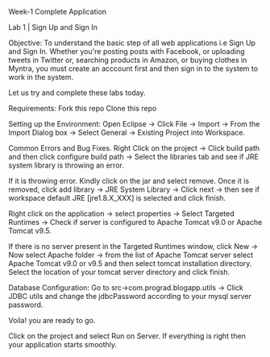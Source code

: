 Week-1 Complete Application


Lab 1 | Sign Up and Sign In

Objective: 
To understand the basic step of all web applications i.e Sign Up and Sign In. Whether you're posting posts with Facebook, or  uploading tweets in Twitter or, searching products in Amazon, or buying clothes in Myntra, you must create an acccount first and then sign in to the system to work in the system.

Let us try and complete these labs today.


Requirements:
Fork this repo
Clone this repo

Setting up the Environment:
Open Eclipse -> Click File -> Import -> From the Import Dialog box -> Select General -> Existing Project into Workspace.

Common Errors and Bug Fixes.
Right Click on the project -> Click build path and then click configure build path -> Select the libraries tab and see if JRE system library is throwing an error.

If it is throwing error. Kindly click on the jar and select remove. Once it is removed, click add library -> JRE System Library -> Click next -> then see if workspace default JRE [jre1.8.X_XXX] is selected and click finish.

Right click on the application -> select properties -> Select Targeted Runtimes -> Check if server is configured to Apache Tomcat v9.0 or Apache Tomcat v9.5.

If there is no server present in the Targeted Runtimes window, click New -> Now select Apache folder -> from the list of Apache Tomcat server select Apache Tomcat v9.0 or v9.5 and then select tomcat installation directory. Select the location of your tomcat server directory and click finish.

Database Configuration:
Go to src->com.prograd.blogapp.utils -> Click JDBC utils and change the jdbcPassword according to your mysql server password.

Voila! you are ready to go.

Click on the project and select Run on Server. If everything is right then your application starts smoothly.

